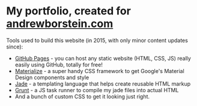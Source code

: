 # My portfolio, created for [andrewborstein.com](andrewborstein.com)

Tools used to build this website (in 2015, with only minor content updates since):
- [GitHub Pages](https://pages.github.com) - you can host any static website (HTML, CSS, JS) really easily using GitHub, totally for free!
- [Materialize](https://materializecss.com) - a super handy CSS framework to get Google's Material Design components and style
- [Jade](http://jade-lang.com/) - a templating language that helps create reusable HTML markup
- [Grunt](https://gruntjs.com/) - a JS task runner to compile my jade files into actual HTML
- And a bunch of custom CSS to get it looking just right. 
